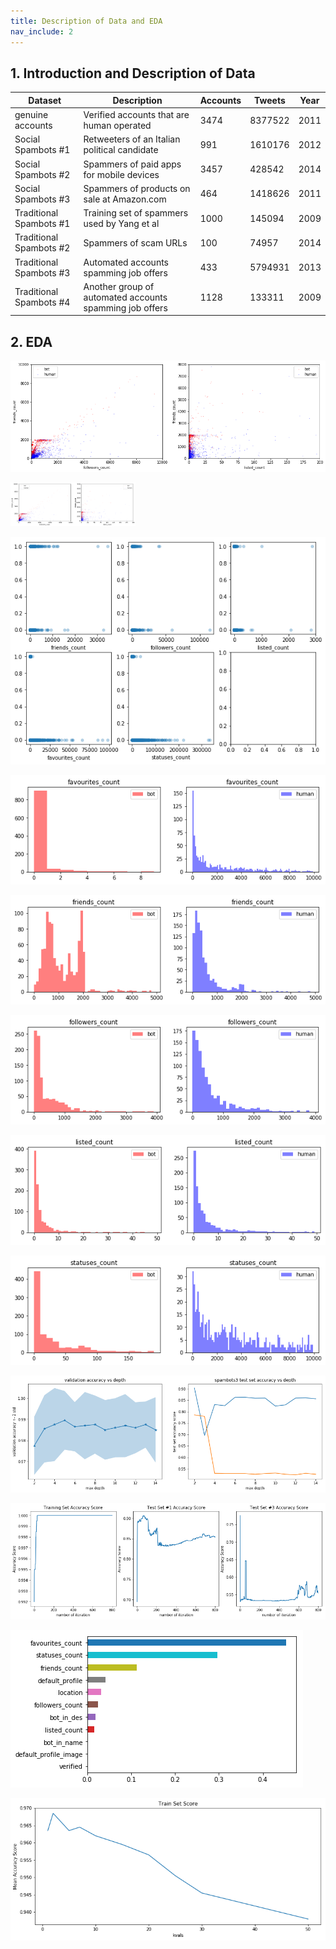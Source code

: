 ```yaml
---
title: Description of Data and EDA
nav_include: 2
---
```

## 1. Introduction and Description of Data


| Dataset                 | Description                                             | Accounts | Tweets  | Year |
|-------------------------|---------------------------------------------------------|----------|---------|------|
| genuine accounts        |  Verified accounts that are human operated              | 3474     | 8377522 | 2011 |
| Social Spambots #1      | Retweeters of an Italian political candidate            | 991      | 1610176 | 2012 |
| Social Spambots #2      | Spammers of paid apps for mobile devices                | 3457     | 428542  | 2014 |
| Social Spambots #3      | Spammers of products on sale at Amazon.com              | 464      | 1418626 | 2011 |
| Traditional Spambots #1 | Training set of spammers used by Yang et al             | 1000     | 145094  | 2009 |
| Traditional Spambots #2 | Spammers of scam URLs                                   | 100      | 74957   | 2014 |
| Traditional Spambots #3 | Automated accounts spamming job offers                  | 433      | 5794931 | 2013 |
| Traditional Spambots #4 | Another group of automated accounts spamming job offers | 1128     | 133311  | 2009 |




## 2. EDA



![png](EDA_Dec_2_files/EDA_Dec_2_10_1.png)

<img src="EDA_Dec_2_files/EDA_Dec_2_10_1.png" alt="drawing" width="200"/>






![png](EDA_Dec_2_files/EDA_Dec_2_11_1.png)









![png](EDA_Dec_2_files/EDA_Dec_2_12_1.png)









![png](EDA_Dec_2_files/EDA_Dec_2_13_1.png)








![png](EDA_Dec_2_files/EDA_Dec_2_14_1.png)









![png](EDA_Dec_2_files/EDA_Dec_2_15_1.png)








![png](EDA_Dec_2_files/EDA_Dec_2_16_1.png)










![png](EDA_Dec_2_files/EDA_Dec_2_20_1.png)






    






![png](EDA_Dec_2_files/EDA_Dec_2_22_2.png)






![png](EDA_Dec_2_files/EDA_Dec_2_25_1.png)











![png](EDA_Dec_2_files/EDA_Dec_2_28_1.png)





    
